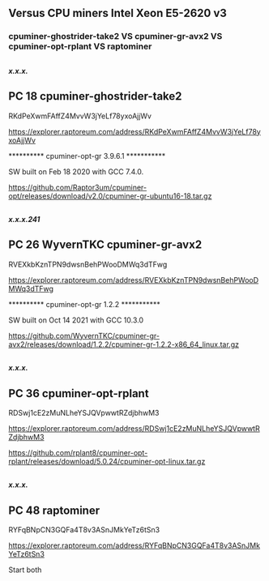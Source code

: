 ## Versus CPU miners  Intel Xeon E5-2620 v3

### cpuminer-ghostrider-take2 VS cpuminer-gr-avx2 VS cpuminer-opt-rplant VS raptominer
## 

##### x.x.x.

## PC 18  cpuminer-ghostrider-take2 
RKdPeXwmFAffZ4MvvW3jYeLf78yxoAjjWv

https://explorer.raptoreum.com/address/RKdPeXwmFAffZ4MvvW3jYeLf78yxoAjjWv

**********  cpuminer-opt-gr 3.9.6.1  ***********

SW built on Feb 18 2020 with GCC 7.4.0.

https://github.com/Raptor3um/cpuminer-opt/releases/download/v2.0/cpuminer-gr-ubuntu16-18.tar.gz


##

##### x.x.x.241

## PC 26 WyvernTKC cpuminer-gr-avx2 
RVEXkbKznTPN9dwsnBehPWooDMWq3dTFwg

https://explorer.raptoreum.com/address/RVEXkbKznTPN9dwsnBehPWooDMWq3dTFwg

**********  cpuminer-opt-gr 1.2.2  *********** 
    
SW built on Oct 14 2021 with GCC 10.3.0
    
https://github.com/WyvernTKC/cpuminer-gr-avx2/releases/download/1.2.2/cpuminer-gr-1.2.2-x86_64_linux.tar.gz



##

##### x.x.x.
## PC 36 cpuminer-opt-rplant
RDSwj1cE2zMuNLheYSJQVpwwtRZdjbhwM3
 
https://explorer.raptoreum.com/address/RDSwj1cE2zMuNLheYSJQVpwwtRZdjbhwM3
 
https://github.com/rplant8/cpuminer-opt-rplant/releases/download/5.0.24/cpuminer-opt-linux.tar.gz
##

##### x.x.x.
## PC 48 raptominer
RYFqBNpCN3GQFa4T8v3ASnJMkYeTz6tSn3
 
https://explorer.raptoreum.com/address/RYFqBNpCN3GQFa4T8v3ASnJMkYeTz6tSn3

 
 
Start both

